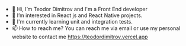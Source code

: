 - 👋 Hi, I’m Teodor Dimitrov and I'm a Front End developer
- 👀 I’m interested in React js and React Native projects.
- :book: I'm currently learning unit and integration tests.
- 📫 How to reach me? You can reach me via email or use my personal website to contact me https://teodordimitrov.vercel.app

<!---
TeodorDimitrov89/TeodorDimitrov89 is a ✨ special ✨ repository because its `README.md` (this file) appears on your GitHub profile.
You can click the Preview link to take a look at your changes.
--->
